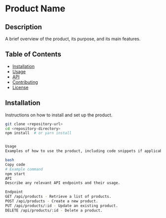 # Product Name

## Description
A brief overview of the product, its purpose, and its main features. 

## Table of Contents
- [Installation](#installation)
- [Usage](#usage)
- [API](#api)
- [Contributing](#contributing)
- [License](#license)

## Installation
Instructions on how to install and set up the product.

```bash
git clone <repository-url>
cd <repository-directory>
npm install  # or yarn install


Usage
Examples of how to use the product, including code snippets if applicable.

bash
Copy code
# Example command
npm start
API
Describe any relevant API endpoints and their usage.

Endpoint
GET /api/products - Retrieve a list of products.
POST /api/products - Create a new product.
PUT /api/products/:id - Update an existing product.
DELETE /api/products/:id - Delete a product.
